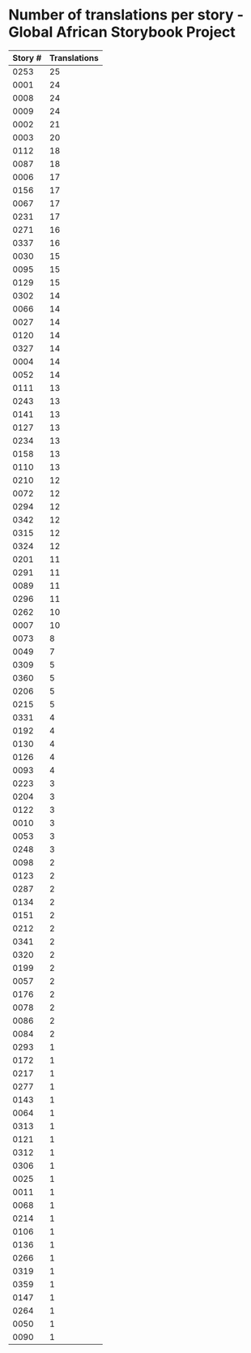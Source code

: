 # Number of translations per story - Global African Storybook Project

Story # | Translations
------- | ------------
0253 | 25
0001 | 24
0008 | 24
0009 | 24
0002 | 21
0003 | 20
0112 | 18
0087 | 18
0006 | 17
0156 | 17
0067 | 17
0231 | 17
0271 | 16
0337 | 16
0030 | 15
0095 | 15
0129 | 15
0302 | 14
0066 | 14
0027 | 14
0120 | 14
0327 | 14
0004 | 14
0052 | 14
0111 | 13
0243 | 13
0141 | 13
0127 | 13
0234 | 13
0158 | 13
0110 | 13
0210 | 12
0072 | 12
0294 | 12
0342 | 12
0315 | 12
0324 | 12
0201 | 11
0291 | 11
0089 | 11
0296 | 11
0262 | 10
0007 | 10
0073 | 8
0049 | 7
0309 | 5
0360 | 5
0206 | 5
0215 | 5
0331 | 4
0192 | 4
0130 | 4
0126 | 4
0093 | 4
0223 | 3
0204 | 3
0122 | 3
0010 | 3
0053 | 3
0248 | 3
0098 | 2
0123 | 2
0287 | 2
0134 | 2
0151 | 2
0212 | 2
0341 | 2
0320 | 2
0199 | 2
0057 | 2
0176 | 2
0078 | 2
0086 | 2
0084 | 2
0293 | 1
0172 | 1
0217 | 1
0277 | 1
0143 | 1
0064 | 1
0313 | 1
0121 | 1
0312 | 1
0306 | 1
0025 | 1
0011 | 1
0068 | 1
0214 | 1
0106 | 1
0136 | 1
0266 | 1
0319 | 1
0359 | 1
0147 | 1
0264 | 1
0050 | 1
0090 | 1
